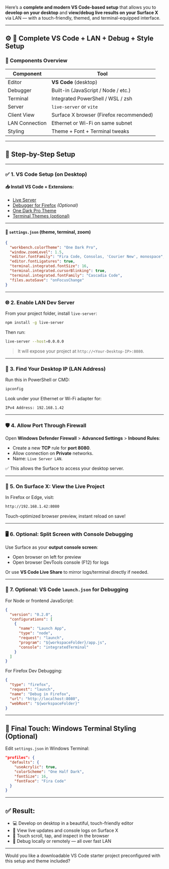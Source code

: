 Here’s a **complete and modern VS Code-based setup** that allows you to **develop on your desktop** and **view/debug live results on your Surface X** via LAN — with a touch-friendly, themed, and terminal-equipped interface.

---

## ⚙️ **🔧 Complete VS Code + LAN + Debug + Style Setup**

### 🧩 **Components Overview**

| Component      | Tool                                    |
| -------------- | --------------------------------------- |
| Editor         | **VS Code** (desktop)                   |
| Debugger       | Built-in (JavaScript / Node / etc.)     |
| Terminal       | Integrated PowerShell / WSL / zsh       |
| Server         | `live-server` or `vite`                 |
| Client View    | Surface X browser (Firefox recommended) |
| LAN Connection | Ethernet or Wi-Fi on same subnet        |
| Styling        | Theme + Font + Terminal tweaks          |

---

## 🧱 **Step-by-Step Setup**

---

### ✅ **1. VS Code Setup (on Desktop)**

#### 📥 Install VS Code + Extensions:

* [Live Server](https://marketplace.visualstudio.com/items?itemName=ritwickdey.LiveServer)
* [Debugger for Firefox](https://marketplace.visualstudio.com/items?itemName=firefox-devtools.vscode-firefox-debug) *(Optional)*
* [One Dark Pro Theme](https://marketplace.visualstudio.com/items?itemName=zhuangtongfa.Material-theme)
* [Terminal Themes (optional)](https://marketplace.visualstudio.com/items?itemName=Tyriar.shell-launcher)

---

#### 🎨 `settings.json` (theme, terminal, zoom)

```json
{
  "workbench.colorTheme": "One Dark Pro",
  "window.zoomLevel": 1.5,
  "editor.fontFamily": "Fira Code, Consolas, 'Courier New', monospace",
  "editor.fontLigatures": true,
  "terminal.integrated.fontSize": 16,
  "terminal.integrated.cursorBlinking": true,
  "terminal.integrated.fontFamily": "Cascadia Code",
  "files.autoSave": "onFocusChange"
}
```

---

### 🌐 **2. Enable LAN Dev Server**

From your project folder, install `live-server`:

```bash
npm install -g live-server
```

Then run:

```bash
live-server --host=0.0.0.0
```

> It will expose your project at `http://<Your-Desktop-IP>:8080`.

---

### 🧭 **3. Find Your Desktop IP (LAN Address)**

Run this in PowerShell or CMD:

```bash
ipconfig
```

Look under your Ethernet or Wi-Fi adapter for:

```
IPv4 Address: 192.168.1.42
```

---

### 🛡️ **4. Allow Port Through Firewall**

Open **Windows Defender Firewall** > **Advanced Settings** > **Inbound Rules**:

* Create a new **TCP** rule for **port 8080**.
* Allow connection on **Private** networks.
* Name: `Live Server LAN`.

✅ This allows the Surface to access your desktop server.

---

### 📱 **5. On Surface X: View the Live Project**

In Firefox or Edge, visit:

```bash
http://192.168.1.42:8080
```

Touch-optimized browser preview, instant reload on save!

---

### 🖥️ **6. Optional: Split Screen with Console Debugging**

Use Surface as your **output console screen**:

* Open browser on left for preview
* Open browser DevTools console (F12) for logs

Or use **VS Code Live Share** to mirror logs/terminal directly if needed.

---

### 🧰 **7. Optional: VS Code `launch.json` for Debugging**

For Node or frontend JavaScript:

```json
{
  "version": "0.2.0",
  "configurations": [
    {
      "name": "Launch App",
      "type": "node",
      "request": "launch",
      "program": "${workspaceFolder}/app.js",
      "console": "integratedTerminal"
    }
  ]
}
```

For Firefox Dev Debugging:

```json
{
  "type": "firefox",
  "request": "launch",
  "name": "Debug in Firefox",
  "url": "http://localhost:8080",
  "webRoot": "${workspaceFolder}"
}
```

---

## 🎨 Final Touch: Windows Terminal Styling (Optional)

Edit `settings.json` in Windows Terminal:

```json
"profiles": {
  "defaults": {
    "useAcrylic": true,
    "colorScheme": "One Half Dark",
    "fontSize": 16,
    "fontFace": "Fira Code"
  }
}
```

---

## ✅ Result:

* 💻 Develop on desktop in a beautiful, touch-friendly editor
* 📱 View live updates and console logs on Surface X
* 🎯 Touch scroll, tap, and inspect in the browser
* 🔧 Debug locally or remotely — all over fast LAN

---

Would you like a downloadable VS Code starter project preconfigured with this setup and theme included?
